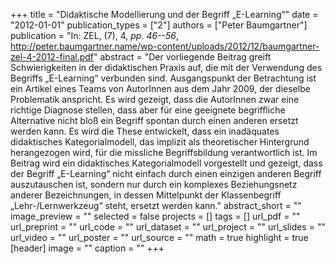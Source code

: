 +++
title = "Didaktische Modellierung und der Begriff „E-Learning“"
date = "2012-01-01"
publication_types = ["2"]
authors = ["Peter Baumgartner"]
publication = "In: ZEL, (7), 4, _pp. 46--56_, http://peter.baumgartner.name/wp-content/uploads/2012/12/baumgartner-zel-4-2012-final.pdf"
abstract = "Der vorliegende Beitrag greift Schwierigkeiten in der didaktischen Praxis auf, die mit der Verwendung des Begriffs „E-Learning“ verbunden sind. Ausgangspunkt der Betrachtung ist ein Artikel eines Teams von AutorInnen aus dem Jahr 2009, der dieselbe Problematik anspricht. Es wird gezeigt, dass die AutorInnen zwar eine richtige Diagnose stellen, dass aber für eine geeignete begriffliche Alternative nicht bloß ein Begriff spontan durch einen anderen ersetzt werden kann. Es wird die These entwickelt, dass ein inadäquates didaktisches Kategorialmodell, das implizit als theoretischer Hintergrund herangezogen wird, für die missliche Begriffsbildung verantwortlich ist. Im Beitrag wird ein didaktisches Kategorialmodell vorgestellt und gezeigt, dass der Begriff „E-Learning“ nicht einfach durch einen einzigen anderen Begriff auszutauschen ist, sondern nur durch ein komplexes Beziehungsnetz anderer Bezeichnungen, in dessen Mittelpunkt der Klassenbegriff „Lehr-/Lernwerkzeug“ steht, ersetzt werden kann."
abstract_short = ""
image_preview = ""
selected = false
projects = []
tags = []
url_pdf = ""
url_preprint = ""
url_code = ""
url_dataset = ""
url_project = ""
url_slides = ""
url_video = ""
url_poster = ""
url_source = ""
math = true
highlight = true
[header]
image = ""
caption = ""
+++
